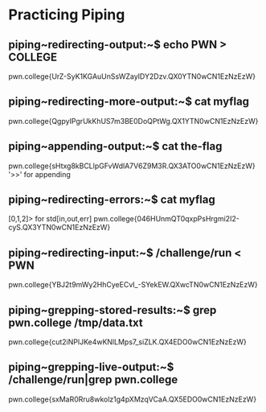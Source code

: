 # Practicing Piping
## piping~redirecting-output:~$ echo PWN > COLLEGE
pwn.college{UrZ-SyK1KGAuUnSsWZayIDY2Dzv.QX0YTN0wCN1EzNzEzW}
## piping~redirecting-more-output:~$ cat myflag
pwn.college{QgpyIPgrUkKhUS7m3BE0DoQPtWg.QX1YTN0wCN1EzNzEzW}
## piping~appending-output:~$ cat the-flag 
pwn.college{sHtxg8kBCLlpGFvWdlA7V6Z9M3R.QX3ATO0wCN1EzNzEzW}
'>>' for appending
## piping~redirecting-errors:~$ cat myflag  
[0,1,2]> for std[in,out,err]
pwn.college{046HUnmQT0qxpPsHrgmi2I2-cyS.QX3YTN0wCN1EzNzEzW}
## piping~redirecting-input:~$ /challenge/run < PWN
pwn.college{YBJ2t9mWy2HhCyeECvI_-SYekEW.QXwcTN0wCN1EzNzEzW}
## piping~grepping-stored-results:~$ grep pwn.college /tmp/data.txt  
pwn.college{cut2iNPlJKe4wKNlLMps7_siZLK.QX4EDO0wCN1EzNzEzW}
## piping~grepping-live-output:~$ /challenge/run|grep pwn.college  
pwn.college{sxMaR0Rru8wkolz1g4pXMzqVCaA.QX5EDO0wCN1EzNzEzW}

